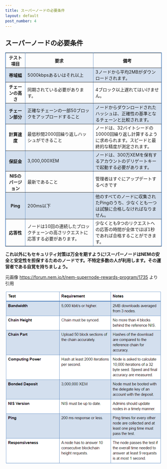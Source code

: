 ```yaml
---
title: スーパーノードの必要条件
layout: default
post_number: 4
---
```


## スーパーノードの必要条件

<table cellpadding="10" cellspacing="0" border="1" bordercolor="#6a95c7">
  <tr>
    <th>テスト項目</th>
    <th>要求</th>
    <th>備考</th>
  </tr>
  <tr style="background-color:#d3dfee;">
    <th>帯域幅</th>
    <td>5000kbpsあるいはそれ以上</td>
    <td>3ノードから平均2MBがダウンロードされます。</td>
  </tr>
  <tr>
    <th>チェーンの高さ</th>
    <td>同期されている必要があります。</td>
    <td>4ブロック以上遅れてはいけません。</td>
  </tr>
  <tr style="background-color:#d3dfee;">
    <th>チェーン部分</th>
    <td>正確なチェーンの一部50ブロックをアップロードすること</td>
    <td>ノードからダウンロードされたハッシュは、正確性の基準となるチェーンと比較されます。</td>
  </tr>
  <tr>
    <th>計算速度</th>
    <td>最低秒間2000回繰り返しハッシュができること</td>
    <td>ノードは、32バイトシードの10000回繰り返し計算するように求められます。スピードと最終的な精度が測定されます。</td>
  </tr>
  <tr style="background-color:#d3dfee;">
    <th>保証金</th>
    <td>3,000,000XEM</td>
    <td>ノードは、300万XEMを保有するアカウントのデリゲートキーで起動する必要があります。</td>
  </tr>
  <tr>
    <th>NISのバージョン</th>
    <td>最新であること</td>
    <td>管理者はすぐにアップデートするべきです</td>
  </tr>
  <tr style="background-color:#d3dfee;">
    <th>Ping</th>
    <td>200ms以下</td>
    <td>他のすべてのノードに収集されたPingのうち、少なくとも一つは試験に合格しなければなりません。</td>
  </tr>
  <tr>
    <th>応答性</th>
    <td>ノードは10回の連続したブロックチェーンの高さリクエストに応答する必要があります。</td>
    <td>少なくとも9つのリクエストへの応答の時間が全体でほぼ1秒であれば合格することができます。</td>
  </tr>
</table>

**これ以外にもセキュリティ対策は万全を期すように!スーパーノードはNEMの安全と安定性を担保するためのノードです。不特定多数の人が利用します。その運営者である自覚を持ちましょう。**


元画像 https://forum.nem.io/t/nem-supernode-rewards-program/1735 より引用

<img src="/images/super-node-req.png" class="img-responsive">

